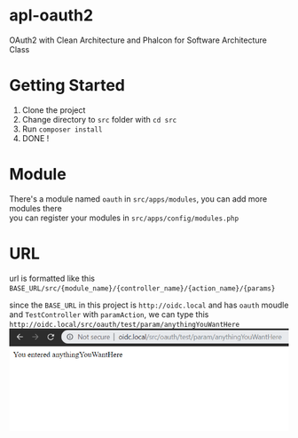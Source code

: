 # apl-oauth2
OAuth2 with Clean Architecture and Phalcon for Software Architecture Class

# Getting Started
1. Clone the project
2. Change directory to `src` folder with ```cd src```
3. Run ```composer install```
4. DONE !

# Module
There's a module named `oauth` in  `src/apps/modules`, you can add more modules there\
you can register your modules in `src/apps/config/modules.php`

# URL
url is formatted like this
`BASE_URL/src/{module_name}/{controller_name}/{action_name}/{params}`

since the `BASE_URL` in this project is `http://oidc.local` and has `oauth` moudle and `TestController` with `paramAction`, we can type this\
`http://oidc.local/src/oauth/test/param/anythingYouWantHere`
![URL Example](https://github.com/Droppledev/apl-oauth2/blob/master/image.png)
